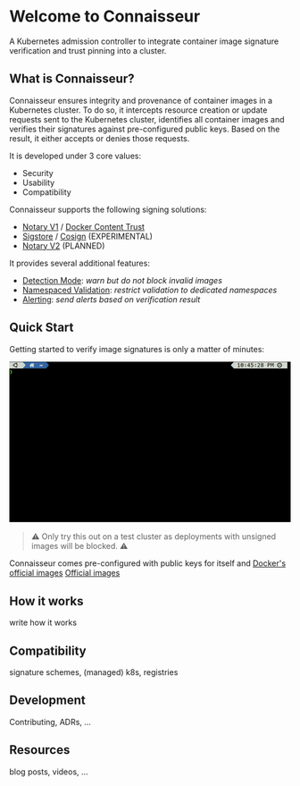 # Welcome to Connaisseur

A Kubernetes admission controller to integrate container image signature verification and trust pinning into a cluster.

## What is Connaisseur?

Connaisseur ensures integrity and provenance of container images in a Kubernetes cluster. To do so, it intercepts resource creation or update requests sent to the Kubernetes cluster, identifies all container images and verifies their signatures against pre-configured public keys. Based on the result, it either accepts or denies those requests.

It is developed under 3 core values:

- Security
- Usability
- Compatibility

Connaisseur supports the following signing solutions:

- [Notary V1](https://github.com/theupdateframework/notary) / [Docker Content Trust](https://docs.docker.com/engine/security/trust/)
- [Sigstore](https://sigstore.dev/) / [Cosign](https://github.com/sigstore/cosign) (EXPERIMENTAL)
- [Notary V2](https://github.com/notaryproject/nv2) (PLANNED)

It provides several additional features:

- [Detection Mode](features/detection_mode.md): *warn but do not block invalid images*
- [Namespaced Validation](features/namespaced_validation.md): *restrict validation to dedicated namespaces*
- [Alerting](features/alerting.md): *send alerts based on verification result*

## Quick Start

Getting started to verify image signatures is only a matter of minutes: 

![](assets/connaisseur_demo.gif)

> :warning: Only try this out on a test cluster as deployments with unsigned images will be blocked. :warning:

Connaisseur comes pre-configured with public keys for itself and [Docker's official images](https://docs.docker.com/docker-hub/official_images/) [Official images](https://hub.docker.com/search?q=&type=image&image_filter=official)


## How it works
write how it works

## Compatibility
signature schemes, (managed) k8s, registries

## Development
Contributing, ADRs, ...

## Resources
blog posts, videos, ...
